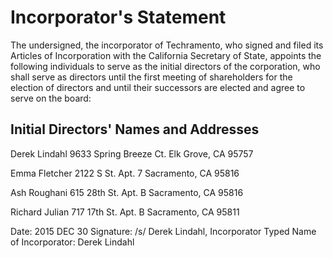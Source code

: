 # Incorporator's Statement

The undersigned, the incorporator of Techramento, who signed and filed its Articles of Incorporation with the California Secretary of State, appoints the following individuals to serve as the initial directors of the corporation, who shall serve as directors until the first meeting of shareholders for the election of directors and until their successors are elected and agree to serve on the board:

## Initial Directors' Names and Addresses

Derek Lindahl
9633 Spring Breeze Ct.
Elk Grove, CA 95757

Emma Fletcher
2122 S St.
Apt. 7
Sacramento, CA 95816

Ash Roughani
615 28th St.
Apt. B
Sacramento, CA 95816

Richard Julian
717 17th St.
Apt. B
Sacramento, CA 95811

Date: 2015 DEC 30
Signature: /s/ Derek Lindahl, Incorporator
Typed Name of Incorporator: Derek Lindahl
